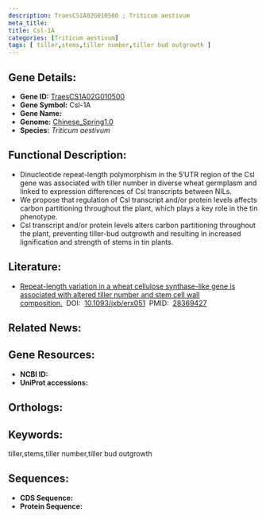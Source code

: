 ```yaml
---
description: TraesCS1A02G010500 ; Triticum aestivum
meta_title:
title: Csl-1A
categories: [Triticum aestivum]
tags: [ tiller,stems,tiller number,tiller bud outgrowth ]
---
```


## Gene Details:
- **Gene ID:**	[TraesCS1A02G010500]()
- **Gene Symbol:** Csl-1A
- **Gene Name:** 
- **Genome:** [Chinese_Spring1.0]()
- **Species:** *Triticum aestivum*

## Functional Description:
   - Dinucleotide repeat-length polymorphism in the 5′UTR region of the Csl gene was associated with tiller number in diverse wheat germplasm and linked to expression differences of Csl transcripts between NILs.
   - We propose that regulation of Csl transcript and/or protein levels affects carbon partitioning throughout the plant, which plays a key role in the tin phenotype.
   - Csl transcript and/or protein levels alters carbon partitioning throughout the plant, preventing tiller-bud outgrowth and resulting in increased lignification and strength of stems in tin plants.

## Literature:
   - [Repeat-length variation in a wheat cellulose synthase-like gene is associated with altered tiller number and stem cell wall composition.]( https://academic.oup.com/jxb/article/68/7/1519/3091695?login=true)&nbsp;&nbsp;DOI:&nbsp;&nbsp;[10.1093/jxb/erx051](https://academic.oup.com/jxb/article/68/7/1519/3091695?login=true)&nbsp;&nbsp;PMID:&nbsp;&nbsp;[28369427](https://pubmed.ncbi.nlm.nih.gov/28369427/)

## Related News:

## Gene Resources:
- **NCBI ID:** [](https://www.ncbi.nlm.nih.gov/gene/?term=)
- **UniProt accessions:** [](https://www.uniprot.org/uniprotkb//entry)

## Orthologs:

## Keywords:
tiller,stems,tiller number,tiller bud outgrowth

## Sequences:
- **CDS Sequence:**
- **Protein Sequence:**

